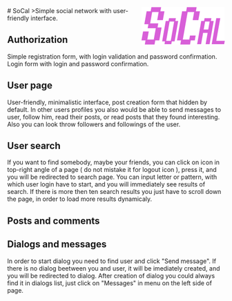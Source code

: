 <img src="https://github.com/Raveleen/SoCal/blob/master/Untitled-2.png" align="right" />
# SoCal
>Simple social network with user-friendly interface.

## Authorization
Simple registration form, with login validation and password confirmation. Login form with login and password confirmation. 

## User page
User-friendly, minimalistic interface, post creation form that hidden by default. In other users profiles you also would be able to send messages to user, follow him, read their posts, or read posts that they found interesting. Also you can look throw followers and followings of the user.

## User search
If you want to find somebody, maybe your friends, you can click on icon in top-right angle of a page ( do not mistake it for logout icon ), press it, and you will be redirected to search page. You can input letter or pattern, with which user login have to start, and you will immediately see results of search. If there is more then ten search results you just have to scroll down the page, in order to load more results dynamicaly.

## Posts and comments 


## Dialogs and messages
In order to start dialog you need to find user and click "Send message". If there is no dialog beetween you and user, it will be imediately created, and you will be redirected to dialog. After creation of dialog you could always find it in dialogs list, just click on "Messages" in menu on the left side of page.
